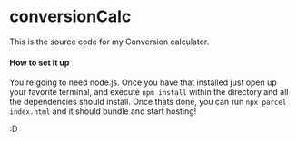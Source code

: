 # conversionCalc
This is the source code for my Conversion calculator. 

#### How to set it up
You're going to need node.js. Once you have that installed just open up your favorite terminal, and execute `npm install` within the directory and all the dependencies should install. Once thats done, you can run `npx parcel index.html` and it should bundle and start hosting!

:D
